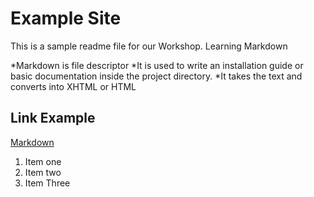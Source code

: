 # Example Site

This is a sample readme file for our Workshop. Learning Markdown

*Markdown is file descriptor
*It is used to write an installation guide or basic documentation inside the project directory.
*It takes the text and converts into XHTML or HTML

## Link Example
[Markdown](https://github.com/adam-p/markdown-here/wiki/Markdown-Cheatsheet)

1. Item one
2. Item two
3. Item Three